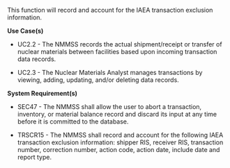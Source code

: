 This function will record and account for the IAEA transaction exclusion information.

**Use Case(s)**

- UC2.2 - The NMMSS records the actual shipment/receipt or transfer of nuclear materials between facilities based upon incoming transaction data records.

- UC2.3 - The Nuclear Materials Analyst manages transactions by viewing, adding, updating, and/or deleting data records.

**System Requirement(s)**

- SEC47 - The NMMSS shall allow the user to abort a transaction, inventory, or material balance record and discard its input at any time before it is committed to the database.

- TRSCR15 - The NMMSS shall record and account for the following IAEA transaction exclusion information: shipper RIS, receiver RIS, transaction number, correction number, action code, action date, include date and report type.
